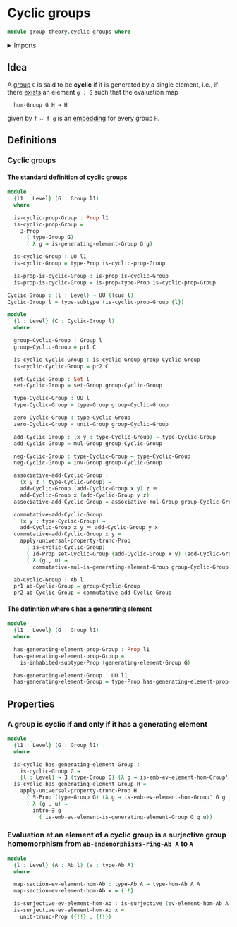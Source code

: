 # Cyclic groups

```agda
module group-theory.cyclic-groups where
```

<details><summary>Imports</summary>

```agda
open import foundation.dependent-pair-types
open import foundation.embeddings
open import foundation.existential-quantification
open import foundation.identity-types
open import foundation.inhabited-subtypes
open import foundation.propositional-truncations
open import foundation.propositions
open import foundation.sets
open import foundation.subtypes
open import foundation.surjective-maps
open import foundation.universe-levels

open import group-theory.abelian-groups
open import group-theory.addition-homomorphisms-abelian-groups
open import group-theory.free-groups-with-one-generator
open import group-theory.full-subgroups
open import group-theory.generating-elements-groups
open import group-theory.groups
open import group-theory.homomorphisms-abelian-groups
open import group-theory.homomorphisms-groups
open import group-theory.subgroups-generated-by-elements-groups
```

</details>

## Idea

A [group](group-theory.groups.md) `G` is said to be **cyclic** if it is
generated by a single element, i.e., if there
[exists](foundation.existential-quantification.md) an element `g : G` such that
the evaluation map

```text
  hom-Group G H → H
```

given by `f ↦ f g` is an [embedding](foundation.embeddings.md) for every group
`H`.

## Definitions

### Cyclic groups

#### The standard definition of cyclic groups

```agda
module _
  {l1 : Level} (G : Group l1)
  where

  is-cyclic-prop-Group : Prop l1
  is-cyclic-prop-Group =
    ∃-Prop
      ( type-Group G)
      ( λ g → is-generating-element-Group G g)

  is-cyclic-Group : UU l1
  is-cyclic-Group = type-Prop is-cyclic-prop-Group

  is-prop-is-cyclic-Group : is-prop is-cyclic-Group
  is-prop-is-cyclic-Group = is-prop-type-Prop is-cyclic-prop-Group

Cyclic-Group : (l : Level) → UU (lsuc l)
Cyclic-Group l = type-subtype (is-cyclic-prop-Group {l})

module _
  {l : Level} (C : Cyclic-Group l)
  where

  group-Cyclic-Group : Group l
  group-Cyclic-Group = pr1 C

  is-cyclic-Cyclic-Group : is-cyclic-Group group-Cyclic-Group
  is-cyclic-Cyclic-Group = pr2 C

  set-Cyclic-Group : Set l
  set-Cyclic-Group = set-Group group-Cyclic-Group

  type-Cyclic-Group : UU l
  type-Cyclic-Group = type-Group group-Cyclic-Group

  zero-Cyclic-Group : type-Cyclic-Group
  zero-Cyclic-Group = unit-Group group-Cyclic-Group

  add-Cyclic-Group : (x y : type-Cyclic-Group) → type-Cyclic-Group
  add-Cyclic-Group = mul-Group group-Cyclic-Group

  neg-Cyclic-Group : type-Cyclic-Group → type-Cyclic-Group
  neg-Cyclic-Group = inv-Group group-Cyclic-Group

  associative-add-Cyclic-Group :
    (x y z : type-Cyclic-Group) →
    add-Cyclic-Group (add-Cyclic-Group x y) z ＝
    add-Cyclic-Group x (add-Cyclic-Group y z)
  associative-add-Cyclic-Group = associative-mul-Group group-Cyclic-Group

  commutative-add-Cyclic-Group :
    (x y : type-Cyclic-Group) →
    add-Cyclic-Group x y ＝ add-Cyclic-Group y x
  commutative-add-Cyclic-Group x y =
    apply-universal-property-trunc-Prop
      ( is-cyclic-Cyclic-Group)
      ( Id-Prop set-Cyclic-Group (add-Cyclic-Group x y) (add-Cyclic-Group y x))
      ( λ (g , u) →
        commutative-mul-is-generating-element-Group group-Cyclic-Group g u x y)

  ab-Cyclic-Group : Ab l
  pr1 ab-Cyclic-Group = group-Cyclic-Group
  pr2 ab-Cyclic-Group = commutative-add-Cyclic-Group
```

#### The definition where `G` has a generating element

```agda
module _
  {l1 : Level} (G : Group l1)
  where

  has-generating-element-prop-Group : Prop l1
  has-generating-element-prop-Group =
    is-inhabited-subtype-Prop (generating-element-Group G)

  has-generating-element-Group : UU l1
  has-generating-element-Group = type-Prop has-generating-element-prop-Group
```

## Properties

### A group is cyclic if and only if it has a generating element

```agda
module _
  {l1 : Level} (G : Group l1)
  where

  is-cyclic-has-generating-element-Group :
    is-cyclic-Group G →
    {l : Level} → ∃ (type-Group G) (λ g → is-emb-ev-element-hom-Group' G g l)
  is-cyclic-has-generating-element-Group H =
    apply-universal-property-trunc-Prop H
      ( ∃-Prop (type-Group G) (λ g → is-emb-ev-element-hom-Group' G g _))
      ( λ (g , u) →
        intro-∃ g
          ( is-emb-ev-element-is-generating-element-Group G g u))
```

### Evaluation at an element of a cyclic group is a surjective group homomorphism from `ab-endomorphisms-ring-Ab A` to `A`

```agda
module _
  {l : Level} (A : Ab l) (a : type-Ab A)
  where

  map-section-ev-element-hom-Ab : type-Ab A → type-hom-Ab A A
  map-section-ev-element-hom-Ab x = {!!}

  is-surjective-ev-element-hom-Ab : is-surjective (ev-element-hom-Ab A A a)
  is-surjective-ev-element-hom-Ab x =
    unit-trunc-Prop ({!!} , {!!})
```
